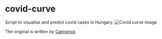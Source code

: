 # covid-curve
Script to visualise and predict covid cases in Hungary.
![Covid curve image](https://i.imgur.com/izX3w7E.png)

The original is written by [Calmarius](https://github.com/Calmarius)
